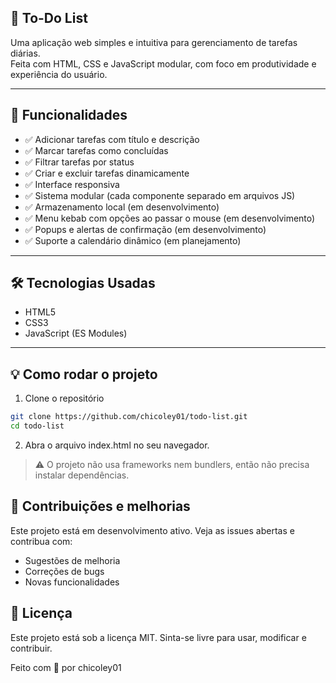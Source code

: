 ## 📝 To-Do List

Uma aplicação web simples e intuitiva para gerenciamento de tarefas diárias.  
Feita com HTML, CSS e JavaScript modular, com foco em produtividade e experiência do usuário.

---

## 🚀 Funcionalidades

- ✅ Adicionar tarefas com título e descrição
- ✅ Marcar tarefas como concluídas
- ✅ Filtrar tarefas por status
- ✅ Criar e excluir tarefas dinamicamente
- ✅ Interface responsiva
- ✅ Sistema modular (cada componente separado em arquivos JS)
- ✅ Armazenamento local (em desenvolvimento)
- ✅ Menu kebab com opções ao passar o mouse (em desenvolvimento)
- ✅ Popups e alertas de confirmação (em desenvolvimento)
- ✅ Suporte a calendário dinâmico (em planejamento)

---

## 🛠️ Tecnologias Usadas

- HTML5
- CSS3
- JavaScript (ES Modules)

---

## 💡 Como rodar o projeto

1. Clone o repositório
```bash
git clone https://github.com/chicoley01/todo-list.git
cd todo-list
```

2. Abra o arquivo index.html no seu navegador.

> ⚠️ O projeto não usa frameworks nem bundlers, então não precisa instalar dependências.

## 🧠 Contribuições e melhorias
Este projeto está em desenvolvimento ativo. Veja as issues abertas e contribua com:

- Sugestões de melhoria
- Correções de bugs
- Novas funcionalidades

## 📄 Licença
Este projeto está sob a licença MIT.
Sinta-se livre para usar, modificar e contribuir.

Feito com 💜 por chicoley01
